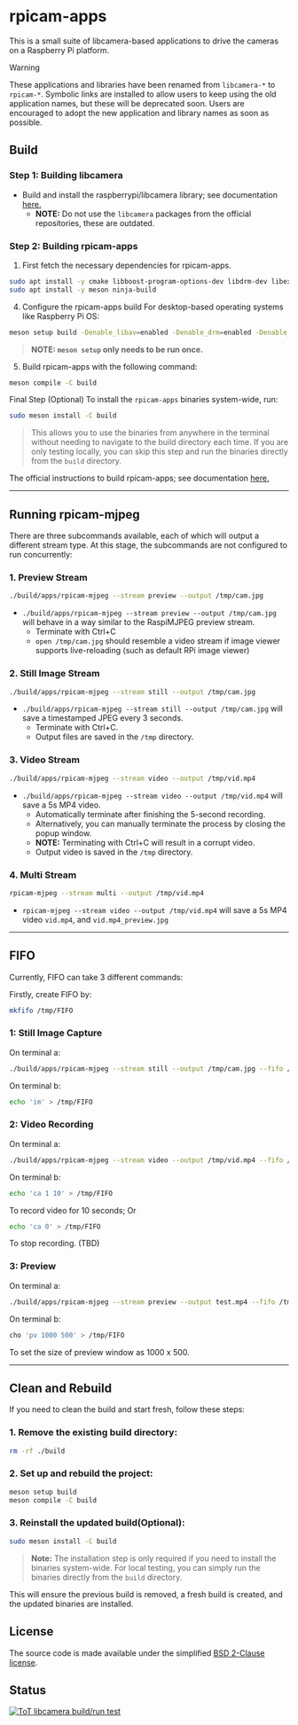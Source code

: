 # rpicam-apps
This is a small suite of libcamera-based applications to drive the cameras on a Raspberry Pi platform.

>[!WARNING]
>These applications and libraries have been renamed from `libcamera-*` to `rpicam-*`. Symbolic links are installed to allow users to keep using the old application names, but these will be deprecated soon. Users are encouraged to adopt the new application and library names as soon as possible.

Build
-----

### Step 1: Building libcamera
* Build and install the raspberrypi/libcamera library; see documentation [here.](https://www.raspberrypi.com/documentation/computers/camera_software.html#building-libcamera)
  - **NOTE:** Do not use the `libcamera` packages from the official repositories, these are outdated.
### Step 2: Building rpicam-apps
1. First fetch the necessary dependencies for rpicam-apps.
```bash
sudo apt install -y cmake libboost-program-options-dev libdrm-dev libexif-dev libavdevice-dev
sudo apt install -y meson ninja-build
```
4. Configure the rpicam-apps build
For desktop-based operating systems like Raspberry Pi OS:
```bash
meson setup build -Denable_libav=enabled -Denable_drm=enabled -Denable_egl=enabled -Denable_qt=enabled -Denable_opencv=disabled -Denable_tflite=disabled
```

> **NOTE: `meson setup` only needs to be run once.**


5. Build rpicam-apps with the following command:
```bash
meson compile -C build
```

Final Step (Optional)
To install the `rpicam-apps` binaries system-wide, run:

```bash
sudo meson install -C build
```

> This allows you to use the binaries from anywhere in the terminal without needing to navigate to the build directory each time. If you are only testing locally, you can skip this step and run the binaries directly from the `build` directory.

The official instructions to build rpicam-apps; see documentation [here.](https://www.raspberrypi.com/documentation/computers/camera_software.html#building-rpicam-apps)


---


Running rpicam-mjpeg
--------------------

There are three subcommands available, each of which will output a different stream type.
At this stage, the subcommands are not configured to run concurrently:

### 1. Preview Stream

```bash
./build/apps/rpicam-mjpeg --stream preview --output /tmp/cam.jpg
```
* `./build/apps/rpicam-mjpeg --stream preview --output /tmp/cam.jpg` will behave in a way similar to the RaspiMJPEG preview stream.
  - Terminate with Ctrl+C
  - `open /tmp/cam.jpg` should resemble a video stream if image viewer supports live-reloading (such as default RPi image viewer)
    
### 2. Still Image Stream

```bash
./build/apps/rpicam-mjpeg --stream still --output /tmp/cam.jpg
```
* `./build/apps/rpicam-mjpeg --stream still --output /tmp/cam.jpg` will save a timestamped JPEG every 3 seconds.
  - Terminate with Ctrl+C.
  - Output files are saved in the `/tmp` directory.
    
### 3. Video Stream

```bash
./build/apps/rpicam-mjpeg --stream video --output /tmp/vid.mp4
```
* `./build/apps/rpicam-mjpeg --stream video --output /tmp/vid.mp4` will save a 5s MP4 video.
  - Automatically terminate after finishing the 5-second recording.
  - Alternatively, you can manually terminate the process by closing the popup window.
  - **NOTE:** Terminating with Ctrl+C will result in a corrupt video.
  - Output video is saved in the `/tmp` directory.

### 4. Multi Stream
```bash
rpicam-mjpeg --stream multi --output /tmp/vid.mp4
```
* `rpicam-mjpeg --stream video --output /tmp/vid.mp4` will save a 5s MP4 video `vid.mp4`, and `vid.mp4_preview.jpg`

---

FIFO
-----

Currently, FIFO can take 3 different commands:

Firstly, create FIFO by:
```bash
mkfifo /tmp/FIFO
```

### 1: Still Image Capture
On terminal a:
```bash
./build/apps/rpicam-mjpeg --stream still --output /tmp/cam.jpg --fifo /tmp/FIFO
```

On terminal b:
```bash
echo 'im' > /tmp/FIFO
```

### 2: Video Recording
On terminal a:
```bash
./build/apps/rpicam-mjpeg --stream video --output /tmp/vid.mp4 --fifo /tmp/FIFO
```

On terminal b:
```bash
echo 'ca 1 10' > /tmp/FIFO
```
To record video for 10 seconds;
Or
```bash
echo 'ca 0' > /tmp/FIFO
```
To stop recording. (TBD)

### 3: Preview
On terminal a:
```bash
./build/apps/rpicam-mjpeg --stream preview --output test.mp4 --fifo /tmp/FIFO
```
On terminal b:
```bash
cho 'pv 1000 500' > /tmp/FIFO
```
To set the size of preview window as 1000 x 500.

---

Clean and Rebuild
---------------------

If you need to clean the build and start fresh, follow these steps:

### 1. Remove the existing build directory:
```bash
rm -rf ./build
```

### 2. Set up and rebuild the project:
```bash
meson setup build
meson compile -C build
```

### 3. Reinstall the updated build(Optional):
```bash
sudo meson install -C build
```
> **Note:** The installation step is only required if you need to install the binaries system-wide. For local testing, you can simply run the binaries directly from the `build` directory.

This will ensure the previous build is removed, a fresh build is created, and the updated binaries are installed.


License
-------

The source code is made available under the simplified [BSD 2-Clause license](https://spdx.org/licenses/BSD-2-Clause.html).

Status
------

[![ToT libcamera build/run test](https://github.com/raspberrypi/rpicam-apps/actions/workflows/rpicam-test.yml/badge.svg)](https://github.com/raspberrypi/rpicam-apps/actions/workflows/rpicam-test.yml)
